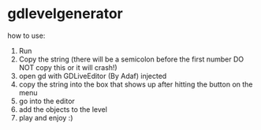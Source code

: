 # gdlevelgenerator
how to use:

1. Run
2. Copy the string (there will be a semicolon before the first number DO NOT copy this or it will crash!)
3. open gd with GDLiveEditor (By Adaf) injected
4. copy the string into the box that shows up after hitting the button on the menu
5. go into the editor
6. add the objects to the level
7. play and enjoy :)
